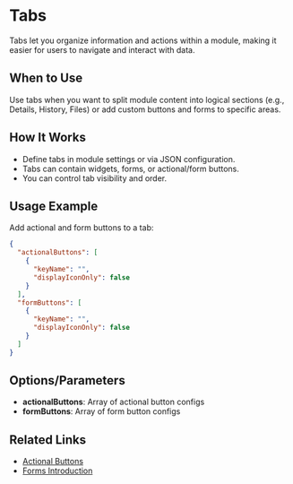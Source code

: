 # Tabs

Tabs let you organize information and actions within a module, making it easier for users to navigate and interact with data.

## When to Use
Use tabs when you want to split module content into logical sections (e.g., Details, History, Files) or add custom buttons and forms to specific areas.

## How It Works
- Define tabs in module settings or via JSON configuration.
- Tabs can contain widgets, forms, or actional/form buttons.
- You can control tab visibility and order.

## Usage Example
Add actional and form buttons to a tab:

```json
{
  "actionalButtons": [
    {
      "keyName": "",
      "displayIconOnly": false
    }
  ],
  "formButtons": [
    {
      "keyName": "",
      "displayIconOnly": false
    }
  ]
}
```

## Options/Parameters
- **actionalButtons**: Array of actional button configs
- **formButtons**: Array of form button configs

## Related Links
- [Actional Buttons](/docs/sites/actionalbuttons/introduction.md)
- [Forms Introduction](/docs/modules/forms/forms-introduction.md)